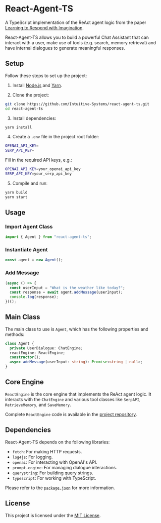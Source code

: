 # React-Agent-TS

A TypeScript implementation of the ReAct agent logic from the paper [Learning to Respond with Imagination](https://arxiv.org/abs/2210.03629).

React-Agent-TS allows you to build a powerful Chat Assistant that can interact with a user, make use of tools (e.g. search, memory retrieval) and have internal dialogues to generate meaningful responses.

## Setup

Follow these steps to set up the project:

1. Install [Node.js](https://nodejs.org/) and [Yarn](https://yarnpkg.com/).

2. Clone the project:

```sh
git clone https://github.com/Intuitive-Systems/react-agent-ts.git
cd react-agent-ts
```

3. Install dependencies:

```sh
yarn install
```

4. Create a `.env` file in the project root folder:

```bash
OPENAI_API_KEY=
SERP_API_KEY=
```

Fill in the required API keys, e.g.:

```bash
OPENAI_API_KEY=your_openai_api_key
SERP_API_KEY=your_serp_api_key
```

5. Compile and run:

```sh
yarn build
yarn start
```

## Usage

### Import Agent Class

```typescript
import { Agent } from "react-agent-ts";
```

### Instantiate Agent

```typescript
const agent = new Agent();
```

### Add Message

```typescript
(async () => {
  const userInput = "What is the weather like today?";
  const response = await agent.addMessage(userInput);
  console.log(response);
})();
```

## Main Class

The main class to use is `Agent`, which has the following properties and methods:

```typescript
class Agent {
  private UserDialogue: ChatEngine;
  reactEngine: ReactEngine;
  constructor();
  async addMessage(userInput: string): Promise<string | null>;
}
```

## Core Engine

`ReactEngine` is the core engine that implements the ReAct agent logic. It interacts with the `ChatEngine` and various tool classes like `SerpAPI`, `RetrieveMemory`, and `SaveMemory`.

Complete `ReactEngine` code is available in the [project repository](https://github.com/Intuitive-Systems/react-agent-ts/blob/main/src/ReactEngine.ts).

## Dependencies

React-Agent-TS depends on the following libraries:

- `fetch`: For making HTTP requests.
- `log4js`: For logging.
- `openai`: For interacting with OpenAI's API.
- `prompt-engine`: For managing dialogue interactions.
- `querystring`: For building query strings.
- `typescript`: For working with TypeScript.

Please refer to the [`package.json`](https://github.com/username/react-agent-ts/blob/main/package.json) for more information.

## License

This project is licensed under the [MIT License](https://github.com/username/react-agent-ts/blob/main/LICENSE).